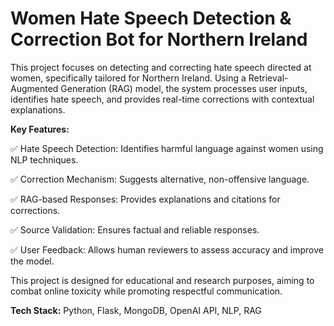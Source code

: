 # Women Hate Speech Detection & Correction Bot for Northern Ireland

This project focuses on detecting and correcting hate speech directed at women, specifically tailored for Northern Ireland. Using a Retrieval-Augmented Generation (RAG) model, the system processes user inputs, identifies hate speech, and provides real-time corrections with contextual explanations.

**Key Features:**

✅ Hate Speech Detection: Identifies harmful language against women using NLP techniques.

✅ Correction Mechanism: Suggests alternative, non-offensive language.

✅ RAG-based Responses: Provides explanations and citations for corrections.

✅ Source Validation: Ensures factual and reliable responses.

✅ User Feedback: Allows human reviewers to assess accuracy and improve the model.

This project is designed for educational and research purposes, aiming to combat online toxicity while promoting respectful communication.

**Tech Stack:** Python, Flask, MongoDB, OpenAI API, NLP, RAG
